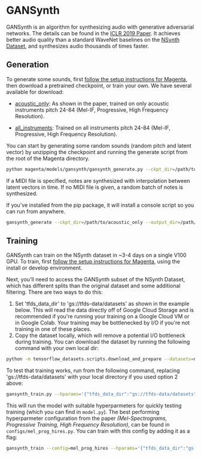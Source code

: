 # GANSynth

GANSynth is an algorithm for synthesizing audio with generative adversarial networks.
The details can be found in the [ICLR 2019 Paper](https://openreview.net/forum?id=H1xQVn09FX). It achieves better audio quality than a standard WaveNet baselines on the [NSynth Dataset](https://magenta.tensorflow.org/datasets/nsynth), and synthesizes audio thousands of times faster.

## Generation

To generate some sounds, first [follow the setup instructions for Magenta](https://github.com/tensorflow/magenta/blob/master/README.md), then download a pretrained checkpoint, or train your own. We have several available for download:

* [acoustic_only](https://storage.googleapis.com/magentadata/models/gansynth/acoustic_only.zip): As shown in the paper, trained on only acoustic instruments pitch 24-84 (Mel-IF, Progressive, High Frequency Resolution).

* [all_instruments](https://storage.googleapis.com/magentadata/models/gansynth/all_instruments.zip): Trained on all instruments pitch 24-84 (Mel-IF, Progressive, High Frequency Resolution).

You can start by generating some random sounds (random pitch and latent vector) by unzipping the checkpoint and running the generate script from the root of the Magenta directory.

```bash
python magenta/models/gansynth/gansynth_generate.py --ckpt_dir=/path/to/acoustic_only --output_dir=/path/to/output/dir --midi_file=/path/to/file.mid
```

If a MIDI file is specified, notes are synthesized with interpolation between latent vectors in time. If no MIDI file is given, a random batch of notes is synthesized.

If you've installed from the pip package, it will install a console script so you can run from anywhere.
```bash
gansynth_generate --ckpt_dir=/path/to/acoustic_only --output_dir=/path/to/output/dir --midi_file=/path/to/file.mid
```


## Training

GANSynth can train on the NSynth dataset in ~3-4 days on a single V100 GPU. To train, first [follow the setup instructions for Magenta](https://github.com/tensorflow/magenta/blob/master/README.md), using the install or develop environment.

Next, you'll need to access the GANSynth subset of the NSynth Dataset, which has different splits than the original dataset and some additional filtering. There are two ways to do this:

1. Set 'tfds_data_dir' to 'gs://tfds-data/datasets' as shown in the example below. This will read the data directly off of Google Cloud Storage and is recommended if you're running your training on a Google Cloud VM or in Google Colab. Your training may be bottlenecked by I/O if you're not training in one of these places.
1. Copy the dataset locally, which will remove a potential I/O bottleneck during training. You can download the dataset by running the following command with your own local dir:

```bash
python -m tensorflow_datasets.scripts.download_and_prepare --datasets=nsynth/gansynth_subset --tfds_dir=/path/to/local/dir
```

To test that training works, run from the following command, replacing 'gs://tfds-data/datasets' with your local directory if you used option 2 above:

```bash
gansynth_train.py --hparams='{"tfds_data_dir":"gs://tfds-data/datasets", "train_root_dir":"/tmp/gansynth/train"}'
```

This will run the model with suitable hyperparmeters for quickly testing training (which you can find in `model.py`). The best performing hyperparmeter configuration from the paper _(Mel-Spectrograms, Progressive Training, High Frequency Resolution)_, can be found in `configs/mel_prog_hires.py`. You can train with this config by adding it as a flag:

```bash
gansynth_train --config=mel_prog_hires --hparams='{"tfds_data_dir":"gs://tfds-data/datasets" "train_root_dir":"/tmp/gansynth/train"}'
```
